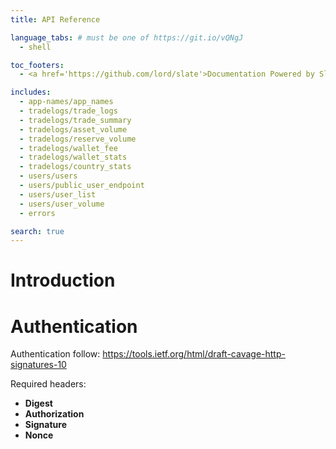```yaml
---
title: API Reference

language_tabs: # must be one of https://git.io/vQNgJ
  - shell

toc_footers:
  - <a href='https://github.com/lord/slate'>Documentation Powered by Slate</a>

includes:
  - app-names/app_names
  - tradelogs/trade_logs
  - tradelogs/trade_summary
  - tradelogs/asset_volume
  - tradelogs/reserve_volume
  - tradelogs/wallet_fee
  - tradelogs/wallet_stats
  - tradelogs/country_stats
  - users/users
  - users/public_user_endpoint
  - users/user_list
  - users/user_volume
  - errors

search: true
---
```


# Introduction


# Authentication
Authentication follow: https://tools.ietf.org/html/draft-cavage-http-signatures-10

Required headers:

- **Digest**
- **Authorization**
- **Signature**
- **Nonce**

